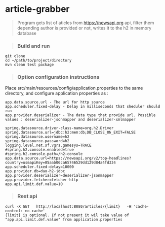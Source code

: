 # article-grabber
> Program gets list of aticles from https://newsapi.org api, filter them depending author is provided or not, writes it to the h2 in memory database

> ### Build and run 
```
git clone 
cd ~/path/to/project/directory
mvn clean test package
```

> ### Option configuration instructions

 Place src/main/resources/config/application.properties to the same directory, and configure application properties as : 
 ```
 app.data.source.url - The url for http source
 app.scheduler.fixed-delay - Delay in milliseconds that sheduler should run
 app.provider.deserializer - The data type that provide url. Possible values : deserializer-jsonmapper and deserializer-xmlmapper
 ```
 
 ```properties
 spring.datasource.driver-class-name=org.h2.Driver
 spring.datasource.url=jdbc:h2:mem:db;DB_CLOSE_ON_EXIT=FALSE
 spring.datasource.username=h2
 spring.datasource.password=h2
 logging.level.net.sf.vgrs.gamesys=TRACE
 #spring.h2.console.enabled=true
 #spring.h2.console.path=/h2-console
 app.data.source.url=https://newsapi.org/v2/top-headlines?country=us&apiKey=05aab06ca65746529dd129d84a4fd334
 app.scheduler.fixed-delay=10000
 app.provider.db=dao-h2-jdbc
 app.provider.deserializer=deserializer-jsonmapper
 app.provider.fetcher=fetcher-http
 app.api.limit.def.value=10

 ```

> ### Rest api 
 ```
 curl -X GET   http://localhost:8080/articles/{limit}   -H 'cache-control: no-cache'
 {limit} is optional. If not present it wil take value of "app.api.limit.def.value" from application.properties 
 ```
